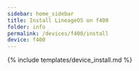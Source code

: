 ```yaml
---
sidebar: home_sidebar
title: Install LineageOS on f400
folder: info
permalink: /devices/f400/install
device: f400
---
```

{% include templates/device_install.md %}
